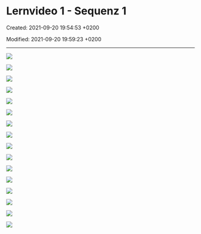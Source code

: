# Lernvideo 1 - Sequenz 1

Created: 2021-09-20 19:54:53 +0200

Modified: 2021-09-20 19:59:23 +0200

---

![](../../../media/S1_02_PRMA_Projektmanagement-Grundlagen-Lernvideo-1---Sequenz-1-image1.png)



![](../../../media/S1_02_PRMA_Projektmanagement-Grundlagen-Lernvideo-1---Sequenz-1-image2.png)



![](../../../media/S1_02_PRMA_Projektmanagement-Grundlagen-Lernvideo-1---Sequenz-1-image3.png)



![](../../../media/S1_02_PRMA_Projektmanagement-Grundlagen-Lernvideo-1---Sequenz-1-image4.png)



![](../../../media/S1_02_PRMA_Projektmanagement-Grundlagen-Lernvideo-1---Sequenz-1-image5.png)



![](../../../media/S1_02_PRMA_Projektmanagement-Grundlagen-Lernvideo-1---Sequenz-1-image6.png)



![](../../../media/S1_02_PRMA_Projektmanagement-Grundlagen-Lernvideo-1---Sequenz-1-image7.png)



![](../../../media/S1_02_PRMA_Projektmanagement-Grundlagen-Lernvideo-1---Sequenz-1-image8.png)



![](../../../media/S1_02_PRMA_Projektmanagement-Grundlagen-Lernvideo-1---Sequenz-1-image9.png)



![](../../../media/S1_02_PRMA_Projektmanagement-Grundlagen-Lernvideo-1---Sequenz-1-image10.png)



![](../../../media/S1_02_PRMA_Projektmanagement-Grundlagen-Lernvideo-1---Sequenz-1-image11.png)



![](../../../media/S1_02_PRMA_Projektmanagement-Grundlagen-Lernvideo-1---Sequenz-1-image12.png)



![](../../../media/S1_02_PRMA_Projektmanagement-Grundlagen-Lernvideo-1---Sequenz-1-image13.png)



![](../../../media/S1_02_PRMA_Projektmanagement-Grundlagen-Lernvideo-1---Sequenz-1-image14.png)



![](../../../media/S1_02_PRMA_Projektmanagement-Grundlagen-Lernvideo-1---Sequenz-1-image15.png)



![](../../../media/S1_02_PRMA_Projektmanagement-Grundlagen-Lernvideo-1---Sequenz-1-image1.png)















